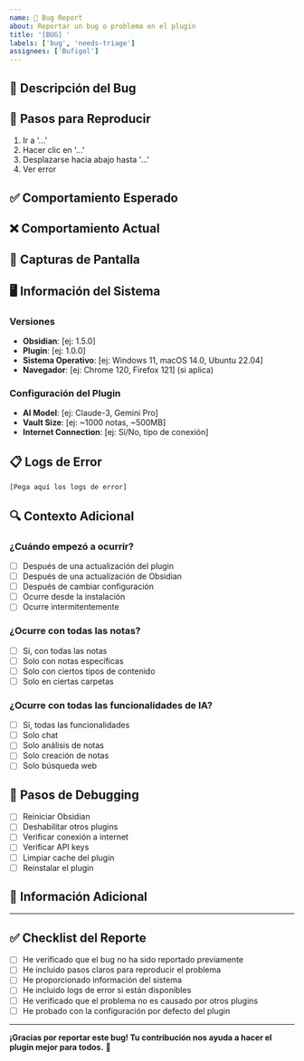 ```yaml
---
name: 🐛 Bug Report
about: Reportar un bug o problema en el plugin
title: '[BUG] '
labels: ['bug', 'needs-triage']
assignees: ['Bufigol']
---
```


## 🐛 Descripción del Bug

<!-- Describe el bug de manera clara y concisa -->

## 🔄 Pasos para Reproducir

1. Ir a '...'
2. Hacer clic en '...'
3. Desplazarse hacia abajo hasta '...'
4. Ver error

## ✅ Comportamiento Esperado

<!-- Describe lo que debería pasar -->

## ❌ Comportamiento Actual

<!-- Describe lo que está pasando actualmente -->

## 📸 Capturas de Pantalla

<!-- Si es aplicable, agrega capturas de pantalla para ayudar a explicar el problema -->

## 🖥️ Información del Sistema

### Versiones
- **Obsidian**: [ej: 1.5.0]
- **Plugin**: [ej: 1.0.0]
- **Sistema Operativo**: [ej: Windows 11, macOS 14.0, Ubuntu 22.04]
- **Navegador**: [ej: Chrome 120, Firefox 121] (si aplica)

### Configuración del Plugin
- **AI Model**: [ej: Claude-3, Gemini Pro]
- **Vault Size**: [ej: ~1000 notas, ~500MB]
- **Internet Connection**: [ej: Sí/No, tipo de conexión]

## 📋 Logs de Error

<!-- Incluye logs relevantes, mensajes de error, o información de la consola -->

```
[Pega aquí los logs de error]
```

## 🔍 Contexto Adicional

<!-- Agrega cualquier otro contexto sobre el problema aquí -->

### ¿Cuándo empezó a ocurrir?
- [ ] Después de una actualización del plugin
- [ ] Después de una actualización de Obsidian
- [ ] Después de cambiar configuración
- [ ] Ocurre desde la instalación
- [ ] Ocurre intermitentemente

### ¿Ocurre con todas las notas?
- [ ] Sí, con todas las notas
- [ ] Solo con notas específicas
- [ ] Solo con ciertos tipos de contenido
- [ ] Solo en ciertas carpetas

### ¿Ocurre con todas las funcionalidades de IA?
- [ ] Sí, todas las funcionalidades
- [ ] Solo chat
- [ ] Solo análisis de notas
- [ ] Solo creación de notas
- [ ] Solo búsqueda web

## 🧪 Pasos de Debugging

<!-- ¿Qué has intentado para resolver el problema? -->

- [ ] Reiniciar Obsidian
- [ ] Deshabilitar otros plugins
- [ ] Verificar conexión a internet
- [ ] Verificar API keys
- [ ] Limpiar cache del plugin
- [ ] Reinstalar el plugin

## 📝 Información Adicional

<!-- Agrega cualquier otra información que pueda ayudar -->

---

## ✅ Checklist del Reporte

- [ ] He verificado que el bug no ha sido reportado previamente
- [ ] He incluido pasos claros para reproducir el problema
- [ ] He proporcionado información del sistema
- [ ] He incluido logs de error si están disponibles
- [ ] He verificado que el problema no es causado por otros plugins
- [ ] He probado con la configuración por defecto del plugin

---

**¡Gracias por reportar este bug! Tu contribución nos ayuda a hacer el plugin mejor para todos.** 🎉

<!-- 
Nota para maintainers:
- Asignar etiquetas apropiadas según el tipo de bug
- Priorizar según severidad (P0-P3)
- Solicitar información adicional si es necesario
- Agregar a milestone correspondiente
-->

